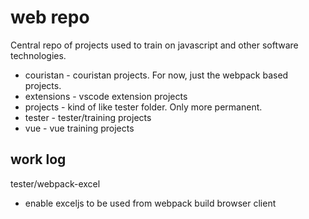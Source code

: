 # web repo

Central repo of projects used to train on javascript and other software technologies.

* couristan - couristan projects. For now, just the webpack based projects.
* extensions - vscode extension projects
* projects - kind of like tester folder. Only more permanent.
* tester - tester/training projects
* vue - vue training projects

## work log

tester/webpack-excel
* enable exceljs to be used from webpack build browser client
